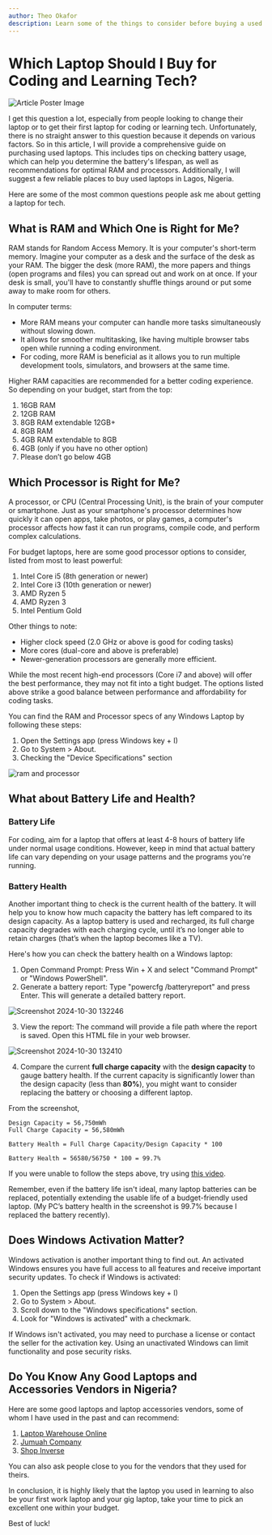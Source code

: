 ```yaml
---
author: Theo Okafor
description: Learn some of the things to consider before buying a used laptop (new laptops too)
---
```


# Which Laptop Should I Buy for Coding and Learning Tech?
![Article Poster Image](https://github.com/user-attachments/assets/5523a1e0-4751-4e22-9783-a3b238361af0)

I get this question a lot, especially from people looking to change their laptop or to get their first laptop for coding or learning tech. Unfortunately, there is no straight answer to this question because it depends on various factors.
So in this article, I will provide a comprehensive guide on purchasing used laptops. This includes tips on checking battery usage, which can help you determine the battery's lifespan, as well as recommendations for optimal RAM and processors. Additionally, I will suggest a few reliable places to buy used laptops in Lagos, Nigeria.

Here are some of the most common questions people ask me about getting a laptop for tech.

## What is RAM and Which One is Right for Me?

RAM stands for Random Access Memory. It is your computer's short-term memory. Imagine your computer as a desk and the surface of the desk as your RAM. The bigger the desk (more RAM), the more papers and things (open programs and files) you can spread out and work on at once. If your desk is small, you'll have to constantly shuffle things around or put some away to make room for others.

In computer terms:

- More RAM means your computer can handle more tasks simultaneously without slowing down.
- It allows for smoother multitasking, like having multiple browser tabs open while running a coding environment.
- For coding, more RAM is beneficial as it allows you to run multiple development tools, simulators, and browsers at the same time.

 Higher RAM capacities are recommended for a better coding experience. So depending on your budget, start from the top:

1. 16GB RAM
2. 12GB RAM
3. 8GB RAM extendable 12GB+
4. 8GB RAM
5. 4GB RAM extendable to 8GB
6. 4GB (only if you have no other option)
7. Please don’t go below 4GB

## Which Processor is Right for Me?

A processor, or CPU (Central Processing Unit), is the brain of your computer or smartphone. Just as your smartphone's processor determines how quickly it can open apps, take photos, or play games, a computer's processor affects how fast it can run programs, compile code, and perform complex calculations.

For budget laptops, here are some good processor options to consider, listed from most to least powerful:

1. Intel Core i5 (8th generation or newer)
2. Intel Core i3 (10th generation or newer)
3. AMD Ryzen 5
4. AMD Ryzen 3
5. Intel Pentium Gold

Other things to note:

- Higher clock speed (2.0 GHz or above is good for coding tasks)
- More cores (dual-core and above is preferable)
- Newer-generation processors are generally more efficient.

While the most recent high-end processors (Core i7 and above) will offer the best performance, they may not fit into a tight budget. The options listed above strike a good balance between performance and affordability for coding tasks.

You can find the RAM and Processor specs of any Windows Laptop by following these steps:

1. Open the Settings app (press Windows key + I)
2. Go to System > About.
3. Checking the "Device Specifications" section

![ram and processor](https://github.com/user-attachments/assets/16a0f5d1-1ed0-4eb8-b097-fda5c8472e89)

## What about Battery Life and Health?

### **Battery Life**

For coding, aim for a laptop that offers at least 4-8 hours of battery life under normal usage conditions. However, keep in mind that actual battery life can vary depending on your usage patterns and the programs you're running.

### **Battery Health**

Another important thing to check is the current health of the battery. It will help you to know how much capacity the battery has left compared to its design capacity. As a laptop battery is used and recharged, its full charge capacity degrades with each charging cycle, until it’s no longer able to retain charges (that’s when the laptop becomes like a TV).

Here's how you can check the battery health on a Windows laptop:

1. Open Command Prompt: Press Win + X and select "Command Prompt" or "Windows PowerShell".
2. Generate a battery report: Type "powercfg /batteryreport" and press Enter. This will generate a detailed battery report.
    
  ![Screenshot 2024-10-30 132246](https://github.com/user-attachments/assets/b1519513-23e7-4b0f-84b8-776c1039257b)

3. View the report: The command will provide a file path where the report is saved. Open this HTML file in your web browser.
    
  ![Screenshot 2024-10-30 132410](https://github.com/user-attachments/assets/bc6d62a2-9f15-428b-aec5-06251c3b5f0d)

4. Compare the current **full charge capacity** with the **design capacity** to gauge battery health. If the current capacity is significantly lower than the design capacity (less than **80%**), you might want to consider replacing the battery or choosing a different laptop.

From the screenshot,
```
Design Capacity = 56,750mWh
Full Charge Capacity = 56,580mWh

Battery Health = Full Charge Capacity/Design Capacity * 100

Battery Health = 56580/56750 * 100 = 99.7%
```

If you were unable to follow the steps above, try using [this video](https://youtu.be/0EElBoqLoVY?si=tDghFNG9blogk8Li).

Remember, even if the battery life isn't ideal, many laptop batteries can be replaced, potentially extending the usable life of a budget-friendly used laptop. (My PC’s battery health in the screenshot is 99.7% because I replaced the battery recently).

## Does Windows Activation Matter?

Windows activation is another important thing to find out. An activated Windows ensures you have full access to all features and receive important security updates. To check if Windows is activated:

1. Open the Settings app (press Windows key + I)
2. Go to System > About.
3. Scroll down to the "Windows specifications" section.
4. Look for "Windows is activated" with a checkmark.

If Windows isn't activated, you may need to purchase a license or contact the seller for the activation key. Using an unactivated Windows can limit functionality and pose security risks.

## Do You Know Any Good Laptops and Accessories Vendors in Nigeria?

Here are some good laptops and laptop accessories vendors, some of whom I have used in the past and can recommend:

1. [Laptop Warehouse Online](https://www.instagram.com/laptopwarehouseonline/)
2. [Jumuah Company](https://www.instagram.com/jumuahcompany) 
3. [Shop Inverse](https://www.instagram.com/shopinverse/)

You can also ask people close to you for the vendors that they used for theirs.

In conclusion, it is highly likely that the laptop you used in learning to also be your first work laptop and your gig laptop, take your time to pick an excellent one within your budget.

Best of luck!
